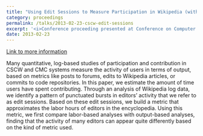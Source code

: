 ```yaml
---
title: "Using Edit Sessions to Measure Participation in Wikipedia (with Aaron Halfaker)"
category: proceedings
permalink: /talks/2013-02-23-cscw-edit-sessions
excerpt: '<i>Conference proceeding presented at Conference on Computer Supported Cooperative Work, 2013-02-23</i><br/>This paper establishes a quantitative metric for measuring editor activity through temporal edit sessions.'
date: 2013-02-23
---
```


<a href='http://www.stuartgeiger.com/cscw-sessions.pdf'>Link to more information</a>

Many quantitative, log-based studies of participation and contribution in CSCW and CMC systems measure the activity of users in terms of output, based on metrics like posts to forums, edits to Wikipedia articles, or commits to code repositories. In this paper, we estimate the amount of time users have spent contributing. Through an analysis of Wikipedia log data, we identify a pattern of punctuated bursts in editors’ activity that we refer to as edit sessions. Based on these edit sessions, we build a metric that approximates the labor hours of editors in the encyclopedia. Using this metric, we first compare labor-based analyses with output-based analyses, finding that the activity of many editors can appear quite differently based on the kind of metric used.
